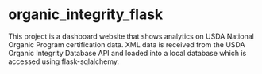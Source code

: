 # organic_integrity_flask
This project is a dashboard website that shows analytics on USDA National Organic Program certification data.
XML data is received from the USDA Organic Integrity Database API and loaded into a local database which is accessed using flask-sqlalchemy.
